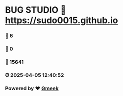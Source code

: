 # BUG STUDIO :link: https://sudo0015.github.io 
### :page_facing_up: [6](https://sudo0015.github.io/tag.html) 
### :speech_balloon: 0 
### :hibiscus: 15641 
### :alarm_clock: 2025-04-05 12:40:52 
### Powered by :heart: [Gmeek](https://github.com/Meekdai/Gmeek)
